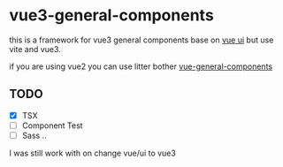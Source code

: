 # vue3-general-components

this is a framework for vue3 general components base on [vue ui](https://github.com/vuejs/ui) but use vite and vue3.

if you are using vue2 you can use litter bother [vue-general-components](https://xxholly32.github.io/vue-general-components/)

## TODO

+ [x] TSX
+ [ ] Component Test
+ [ ] Sass ..

I was still work with on change vue/ui to vue3

